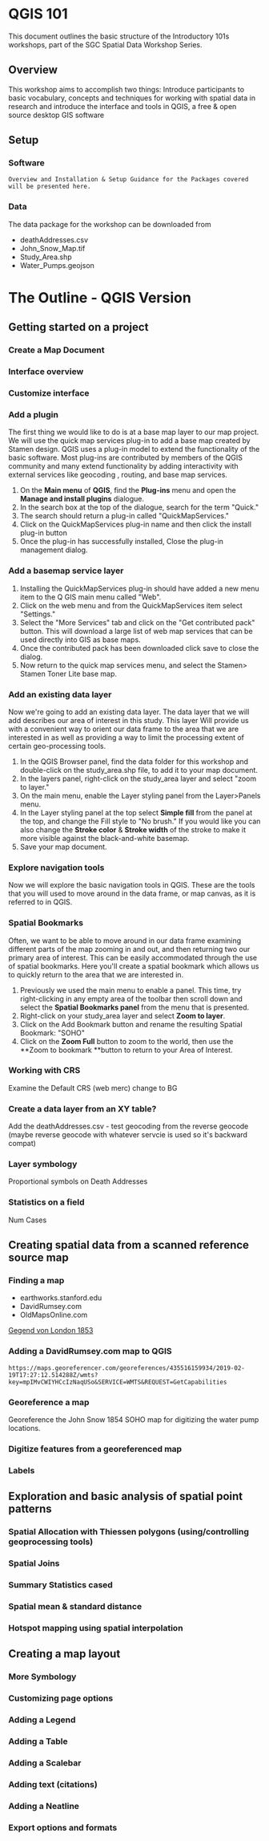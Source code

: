 # QGIS 101

This document outlines the basic structure of the Introductory 101s workshops, part of the SGC Spatial Data Workshop Series. 

## Overview

This workshop aims to accomplish two things: Introduce participants to basic vocabulary, concepts and techniques for working with spatial data in research and introduce the interface and tools in QGIS, a free & open source desktop GIS software

## Setup

### Software

`Overview and Installation & Setup Guidance for the Packages covered will be presented here.`  

### Data

The data package for the workshop can be downloaded from <here>

* deathAddresses.csv  
* John_Snow_Map.tif
* Study_Area.shp
* Water_Pumps.geojson

# The Outline - QGIS Version
## Getting started on a project

### Create a Map Document
### Interface overview
### Customize interface
### Add a plugin
The first thing we would like to do is at a base map layer to our map project. We will use the quick map services plug-in to add a base map created by Stamen design. QGIS uses a plug-in model to extend the functionality of the basic software. Most plug-ins are contributed by members of the QGIS community and many extend functionality by adding interactivity with external services like geocoding , routing, and base map services.

1. On the **Main menu** of **QGIS**, find the **Plug-ins** menu and open the **Manage and install plugins** dialogue.  
2. In the search box at the top of the dialogue, search for the term "Quick."  
3. The search should return a plug-in called "QuickMapServices." 
4. Click on the QuickMapServices plug-in name and then click the install plug-in button
5. Once the plug-in has successfully installed, Close the plug-in management dialog.


### Add a basemap service layer

1. Installing the QuickMapServices plug-in should have added a new menu item to the Q GIS main menu called "Web".
2. Click on the web menu and from the QuickMapServices item select "Settings."
3. Select the "More Services" tab and click on the "Get contributed pack" button. This will download a large list of web map services that can be used directly into GIS as base maps.
4. Once the contributed pack has been downloaded click save to close the dialog.
5. Now return to the quick map services menu, and select the Stamen> Stamen Toner Lite base map.

### Add an existing data layer
Now we're going to add an existing data layer. The data layer that we will add describes our area of interest in this study. This layer Will provide us with a convenient way to orient our data frame to the area that we are interested in as well as providing a way to limit the processing extent of certain geo-processing tools.

1. In the QGIS Browser panel, find the data folder for this workshop and double-click on the study_area.shp file, to add it to your map document.
2. In the layers panel, right-click on the study_area layer and select "zoom to layer."
3. On the main menu, enable the Layer styling panel from the Layer>Panels menu. 
4. In the Layer styling panel at the top select **Simple fill** from the panel at the top, and change the Fill style to "No brush." If you would like you can also change the **Stroke color** & **Stroke width** of the stroke to make it more visible against the black-and-white basemap.
5. Save your map document.

### Explore navigation tools

Now we will explore the basic navigation tools in QGIS. These are the tools that you will used to move around in the data frame, or map canvas, as it is referred to in QGIS.

### Spatial Bookmarks

Often, we want to be able to move around in our data frame examining different parts of the map zooming in and out, and then returning two our primary area of interest. This can be easily accommodated through the use of spatial bookmarks. Here you'll create a spatial bookmark which allows us to quickly return to the area that we are interested in.

1. Previously we used the main menu to enable a panel. This time, try right-clicking in any empty area of the toolbar then scroll down and select the **Spatial Bookmarks panel** from the menu that is presented.
2. Right-click on your study_area layer and select **Zoom to layer**.
3. Click on the Add Bookmark button and rename the resulting Spatial Bookmark: "SOHO"  
4. Click on the **Zoom Full** button to zoom to the world, then use the **Zoom to bookmark **button to return to your Area of Interest.

### Working with CRS
Examine the Default CRS (web merc) change to BG
### Create a data layer from an XY table?
Add the deathAddresses.csv - test geocoding from the reverse geocode (maybe reverse geocode with whatever servcie is used so it's backward compat)
### Layer symbology
Proportional symbols on Death Addresses
### Statistics on a field
Num Cases

## Creating spatial data from a scanned reference source map
### Finding a map

* earthworks.stanford.edu
* DavidRumsey.com
* OldMapsOnline.com

[Gegend von London 1853](https://www.davidrumsey.com/luna/servlet/detail/RUMSEY~8~1~298861~90066747:Gegend-von-London-1853?sort=Pub_List_No_InitialSort%2CPub_Date%2CPub_List_No%2CSeries_No&qvq=w4s:/where%2FLondon%2B%252528England%252529%2Fwhen%2F1854;q:london%201854;sort:Pub_List_No_InitialSort%2CPub_Date%2CPub_List_No%2CSeries_No;lc:RUMSEY~8~1&mi=1&trs=2)

### Adding a DavidRumsey.com map to QGIS

```http
https://maps.georeferencer.com/georeferences/435516159934/2019-02-19T17:27:12.514288Z/wmts?key=mpIMvCWIYHCcIzNaqUSo&SERVICE=WMTS&REQUEST=GetCapabilities
```   

### Georeference a map

Georeference the John Snow 1854 SOHO map for digitizing the water pump locations.

### Digitize features from a georeferenced map
### Labels

## Exploration and basic analysis of spatial point patterns
### Spatial Allocation with Thiessen polygons (using/controlling geoprocessing tools)
### Spatial Joins
### Summary Statistics cased
### Spatial mean & standard distance
### Hotspot mapping using spatial interpolation

## Creating a map layout

### More Symbology
### Customizing page options
### Adding a Legend
### Adding a Table
### Adding a Scalebar
### Adding text (citations)
### Adding a Neatline
### Export options and formats

